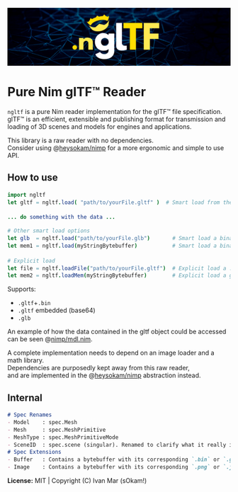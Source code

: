 ![ngltf](./doc/res/gh_banner.png)
# Pure Nim glTF™ Reader
`ngltf` is a pure Nim reader implementation for the glTF™ file specification.  
glTF™ is an efficient, extensible and publishing format for transmission and loading of 3D scenes and models for engines and applications.  

This library is a raw reader with no dependencies.  
Consider using @[heysokam/nimp](https://github.com/heysokam/nimp) for a more ergonomic and simple to use API.  

## How to use
```nim
import ngltf
let gltf = ngltf.load( "path/to/yourFile.gltf" )  # Smart load from the given path

... do something with the data ...
```
```nim
# Other smart load options
let glb  = ngltf.load("path/to/yourFile.glb")       # Smart load a binary gltf
let mem1 = ngltf.load(myStringBytebuffer)           # Smart load a binary from memory

# Explicit load
let file = ngltf.loadFile("path/to/yourFile.gltf")  # Explicit load a .gltf from a file
let mem2 = ngltf.loadMem(myStringBytebuffer)        # Explicit load a glb binary from memory
```
Supports:
- `.gltf`+`.bin`
- `.gltf` embedded (base64)
- `.glb`

An example of how the data contained in the gltf object could be accessed can be seen @[nimp/mdl.nim](https://github.com/heysokam/nimp/src/nimp/mdl.nim).  

A complete implementation needs to depend on an image loader and a math library.  
Dependencies are purposedly kept away from this raw reader,  
and are implemented in the @[heysokam/nimp](https://github.com/heysokam/nimp) abstraction instead.  

## Internal
```md
# Spec Renames
- Model    : spec.Mesh
- Mesh     : spec.MeshPrimitive
- MeshType : spec.MeshPrimitiveMode
- SceneID  : spec.scene (singular). Renamed to clarify what it really is (root scene id).
# Spec Extensions
- Buffer   : Contains a bytebuffer with its corresponding `.bin` or `.glb` data buffers already loaded into memory.
- Image    : Contains a bytebuffer with its corresponding `.png` or `.jpg` data buffers already loaded into memory.
```

**License:**  MIT  |  Copyright (C) Ivan Mar (sOkam!)

